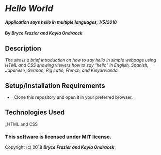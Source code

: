 # _Hello World_

#### _Application says hello in multiple languages, 1/5/2018_

#### By _Bryce Frazier and Kayla Ondracek_

## Description

_The site is a brief introduction on how to say hello in  simple webpage using HTML and CSS showing viewers how to say "hello" in English, Spanish, Japanese, German, Pig Latin, French, and Kinyarwanda._

## Setup/Installation Requirements

* _Clone this repository and open it in your preferred browser.


## Technologies Used

_HTML and CSS

### This software is licensed under MIT license.

Copyright (c) 2018 **_Bryce Frazier and Kayla Ondracek_**
